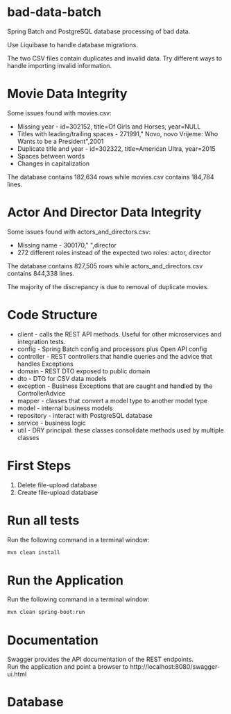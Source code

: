 # bad-data-batch
Spring Batch and PostgreSQL database processing of bad data.

Use Liquibase to handle database migrations.

The two CSV files contain duplicates and invalid data.
Try different ways to handle importing invalid information.

# Movie Data Integrity
Some issues found with movies.csv:
* Missing year - id=302152, title=Of Girls and Horses, year=NULL
* Titles with leading/trailing spaces - 271991," Novo, novo Vrijeme: Who Wants to be a President",2001
* Duplicate title and year - id=302322, title=American Ultra, year=2015
* Spaces between words
* Changes in capitalization

The database contains 182,634 rows while movies.csv contains 184,784 lines.

# Actor And Director Data Integrity
Some issues found with actors_and_directors.csv:
* Missing name - 300170," ",director
* 272 different roles instead of the expected two roles: actor, director

The database contains 827,505 rows while actors_and_directors.csv contains 844,338 lines.

The majority of the discrepancy is due to removal of duplicate movies.

# Code Structure
* client - calls the REST API methods.  Useful for other microservices and integration tests.
* config - Spring Batch config and processors plus Open API config
* controller - REST controllers that handle queries and the advice that handles Exceptions
* domain - REST DTO exposed to public domain
* dto - DTO for CSV data models
* exception - Business Exceptions that are caught and handled by the ControllerAdvice
* mapper - classes that convert a model type to another model type
* model - internal business models
* repository - interact with PostgreSQL database
* service - business logic 
* util - DRY principal: these classes consolidate methods used by multiple classes

# First Steps
1. Delete file-upload database 
2. Create file-upload database

# Run all tests
Run the following command in a terminal window:

```bash
mvn clean install
```

# Run the Application
Run the following command in a terminal window:

```bash
mvn clean spring-boot:run
```

# Documentation
Swagger provides the API documentation of the REST endpoints.  
Run the application and point a browser to http://localhost:8080/swagger-ui.html

# Database